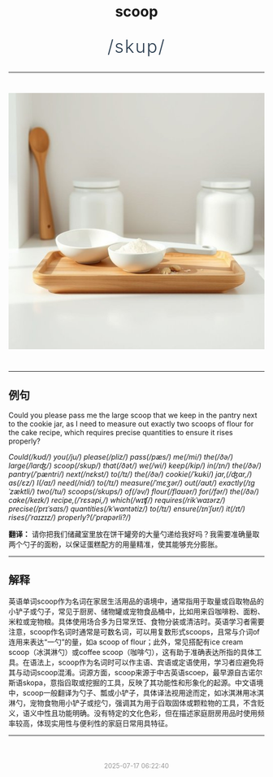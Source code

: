 <div align="center">

# scoop

<div style="margin: 30px 0;">
<h1 style="font-size: 2.5em; font-weight: 300; letter-spacing: 2px; margin: 0; color: #2c3e50;">
/skup/
</h1>
</div>

</div>

---

<div align="center" style="margin: 40px 0;">

![scoop](images/scoop.png)

</div>

---

## 例句

Could you please pass me the large scoop that we keep in the pantry next to the cookie jar, as I need to measure out exactly two scoops of flour for the cake recipe, which requires precise quantities to ensure it rises properly?

*Could(/kʊd/) you(/ju/) please(/pliz/) pass(/pæs/) me(/mi/) the(/ðə/) large(/lɑrʤ/) scoop(/skup/) that(/ðət/) we(/wi/) keep(/kip/) in(/ɪn/) the(/ðə/) pantry(/ˈpæntri/) next(/nɛkst/) to(/tɪ/) the(/ðə/) cookie(/ˈkʊki/) jar,(/ʤɑr,/) as(/ɛz/) I(/aɪ/) need(/nid/) to(/tɪ/) measure(/ˈmɛʒər/) out(/aʊt/) exactly(/ɪgˈzæktli/) two(/tu/) scoops(/skups/) of(/əv/) flour(/flaʊər/) for(/fər/) the(/ðə/) cake(/keɪk/) recipe,(/ˈrɛsəpi,/) which(/wɪʧ/) requires(/rikˈwaɪərz/) precise(/prɪˈsaɪs/) quantities(/kˈwɑntətiz/) to(/tɪ/) ensure(/ɪnˈʃʊr/) it(/ɪt/) rises(/ˈraɪzɪz/) properly?(/ˈprɑpərli?/)*

**翻译：** 请你把我们储藏室里放在饼干罐旁的大量勺递给我好吗？我需要准确量取两个勺子的面粉，以保证蛋糕配方的用量精准，使其能够充分膨胀。

---

## 解释

英语单词scoop作为名词在家居生活用品的语境中，通常指用于取量或舀取物品的小铲子或勺子，常见于厨房、储物罐或宠物食品桶中，比如用来舀咖啡粉、面粉、米粒或宠物粮。具体使用场合多为日常烹饪、食物分装或清洁时。英语学习者需要注意，scoop作名词时通常是可数名词，可以用复数形式scoops，且常与介词of连用来表达“一勺”的量，如a scoop of flour；此外，常见搭配有ice cream scoop（冰淇淋勺）或coffee scoop（咖啡勺），这有助于准确表达所指的具体工具。在语法上，scoop作为名词时可以作主语、宾语或定语使用，学习者应避免将其与动词scoop混淆。词源方面，scoop来源于中古英语scoep，最早源自古诺尔斯语skopa，意指舀取或挖掘的工具，反映了其功能性和形象化的起源。中文语境中，scoop一般翻译为勺子、瓢或小铲子，具体译法视用途而定，如冰淇淋用冰淇淋勺，宠物食物用小铲子或挖勺，强调其为用于舀取固体或颗粒物的工具，不含贬义，语义中性且功能明确。没有特定的文化色彩，但在描述家庭厨房用品时使用频率较高，体现实用性与便利性的家庭日常用具特征。


---

<div align="center" style="margin-top: 50px;">
<small style="color: #999; font-size: 0.9em;">2025-07-17 06:22:40</small>
</div>
